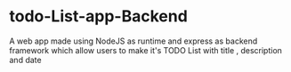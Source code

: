 # todo-List-app-Backend
A web app made using NodeJS as runtime and express as backend framework which allow users to make it's TODO List with title , description and date 
